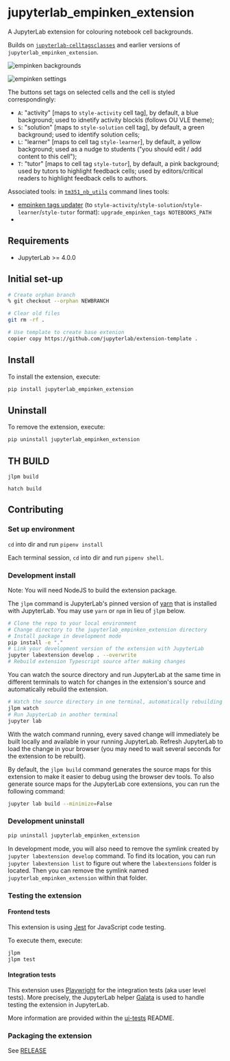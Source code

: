 # jupyterlab_empinken_extension

A JupyterLab extension for colouring notebook cell backgrounds.

Builds on [`jupyterlab-celltagsclasses`](https://github.com/parmentelat/jupyterlab-celltagsclasses) and earlier versions of `jupyterlab_empinken_extension`.

![empinken backgrounds](images/empinken-backgrounds.png)

![empinken settings](images/empinken-settings.png)

The buttons set tags on selected cells and the cell is styled correspondingly:

- `A`: "activity" [maps to `style-activity` cell tag], by default, a blue background; used to idnetify activity blockls (follows OU VLE theme);
- `S`: "solution" [maps to `style-solution` cell tag], by default, a green background; used to identify solution cells;
- `L`: "learner" [maps to cell tag `style-learner`], by default, a yellow background; used as a nudge to students ("you should edit / add content to this cell");
- `T`: "tutor" [maps to cell tag `style-tutor`], by default, a pink background; used by tutors to highlight feedback cells; used by editors/critical readers to highlight feedback cells to authors.

Associated tools: in [`tm351_nb_utils`](https://github.com/innovationOUtside/nb_workflow_tools) command lines tools:

- [empinken tags updater](https://github.com/innovationOUtside/nb_workflow_tools/tree/master?tab=readme-ov-file#empinken-updater) (to `style-activity`/`style-solution`/`style-learner`/`style-tutor` format): `upgrade_empinken_tags NOTEBOOKS_PATH`
- 
## Requirements

- JupyterLab >= 4.0.0

## Initial set-up

```bash
# Create orphan branch
% git checkout --orphan NEWBRANCH

# Clear old files
git rm -rf .

# Use template to create base extenion
copier copy https://github.com/jupyterlab/extension-template .

```

## Install

To install the extension, execute:

```bash
pip install jupyterlab_empinken_extension
```

## Uninstall

To remove the extension, execute:

```bash
pip uninstall jupyterlab_empinken_extension
```

## TH BUILD

`jlpm build`

`hatch build`

## Contributing

### Set up environment

`cd` into dir and run `pipenv install`

Each terminal session, `cd` into dir and run `pipenv shell`.

### Development install

Note: You will need NodeJS to build the extension package.

The `jlpm` command is JupyterLab's pinned version of
[yarn](https://yarnpkg.com/) that is installed with JupyterLab. You may use
`yarn` or `npm` in lieu of `jlpm` below.

```bash
# Clone the repo to your local environment
# Change directory to the jupyterlab_empinken_extension directory
# Install package in development mode
pip install -e "."
# Link your development version of the extension with JupyterLab
jupyter labextension develop . --overwrite
# Rebuild extension Typescript source after making changes

```

You can watch the source directory and run JupyterLab at the same time in different terminals to watch for changes in the extension's source and automatically rebuild the extension.

```bash
# Watch the source directory in one terminal, automatically rebuilding when needed
jlpm watch
# Run JupyterLab in another terminal
jupyter lab
```

With the watch command running, every saved change will immediately be built locally and available in your running JupyterLab. Refresh JupyterLab to load the change in your browser (you may need to wait several seconds for the extension to be rebuilt).

By default, the `jlpm build` command generates the source maps for this extension to make it easier to debug using the browser dev tools. To also generate source maps for the JupyterLab core extensions, you can run the following command:

```bash
jupyter lab build --minimize=False
```

### Development uninstall

```bash
pip uninstall jupyterlab_empinken_extension
```

In development mode, you will also need to remove the symlink created by `jupyter labextension develop`
command. To find its location, you can run `jupyter labextension list` to figure out where the `labextensions`
folder is located. Then you can remove the symlink named `jupyterlab_empinken_extension` within that folder.

### Testing the extension

#### Frontend tests

This extension is using [Jest](https://jestjs.io/) for JavaScript code testing.

To execute them, execute:

```sh
jlpm
jlpm test
```

#### Integration tests

This extension uses [Playwright](https://playwright.dev/docs/intro) for the integration tests (aka user level tests).
More precisely, the JupyterLab helper [Galata](https://github.com/jupyterlab/jupyterlab/tree/master/galata) is used to handle testing the extension in JupyterLab.

More information are provided within the [ui-tests](./ui-tests/README.md) README.

### Packaging the extension

See [RELEASE](RELEASE.md)
